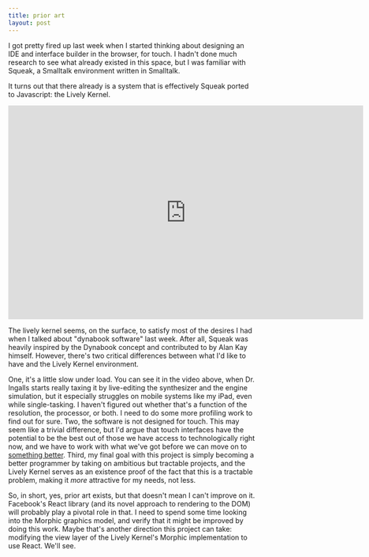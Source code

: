 ```yaml
---
title: prior art
layout: post
---
```

I got pretty fired up last week when I started thinking about designing an IDE
and interface builder in the browser, for touch. I hadn't done much research to
see what already existed in this space, but I was familiar with Squeak,
a Smalltalk environment written in Smalltalk.  

It turns out that there already is a system that is effectively Squeak ported
to Javascript: the Lively Kernel. 

<iframe src="http://blip.tv/play/g_MngvTbawI.x?p=1" width="720" height="433" frameborder="0" allowfullscreen></iframe><embed type="application/x-shockwave-flash" src="http://a.blip.tv/api.swf#g_MngvTbawI" style="display:none"></embed>

The lively kernel seems, on the surface, to satisfy most of the desires I had
when I talked about "dynabook software" last week. After all, Squeak was
heavily inspired by the Dynabook concept and contributed to by Alan Kay himself.
However, there's two critical differences between what I'd like to have and the
Lively Kernel environment. 

One, it's a little slow under load. You can see it in the video above, when Dr.
Ingalls starts really taxing it by live-editing the synthesizer and the engine
simulation, but it especially struggles on mobile systems like my iPad, even
while single-tasking. I haven't figured out whether that's a function of the
resolution, the processor, or both. I need to do some more profiling work
to find out for sure. Two, the software is not designed for touch. This may
seem like a trivial difference, but I'd argue that touch interfaces have
the potential to be the best out of those we have access to technologically
right now, and we have to work with what we've got before we can move on to
[something better](worrydream.com/ABriefRantOnTheFutureOfInteractionDesign/). 
Third, my final goal with this project is simply becoming a better programmer by
taking on ambitious but tractable projects, and the Lively Kernel serves
as an existence proof of the fact that this is a tractable problem, making
it *more* attractive for my needs, not less. 


So, in short, yes, prior art exists, but that doesn't mean I can't improve on it. Facebook's React library (and 
its novel approach to rendering to the DOM) will probably play a pivotal role
in that. I need to spend some time looking into the Morphic graphics model, and
verify that it might be improved by doing this work. Maybe that's another
direction this project can take: modifying the view layer of the Lively
Kernel's Morphic implementation to use React. We'll see.
